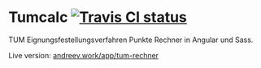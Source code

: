 # Tumcalc [![Travis CI status](https://travis-ci.com/andreemic/tumcalc.svg?branch=master)](https://travis-ci.com/github/andreemic/tumcalc)

TUM Eignungsfestellungsverfahren Punkte Rechner in Angular und Sass.

Live version: [andreev.work/app/tum-rechner](https://andreev.work/app/tum-rechner)
